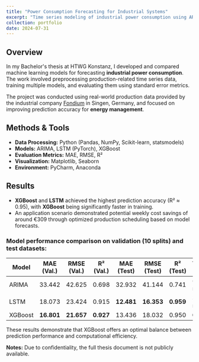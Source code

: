 ```yaml
---
title: "Power Consumption Forecasting for Industrial Systems"
excerpt: "Time series modeling of industrial power consumption using ARIMA, LSTM, and XGBoost.<br/><img src='/images/portfolio/bachelor_thesis.png'>"
collection: portfolio
date: 2024-07-31
---
```


## Overview
In my Bachelor's thesis at HTWG Konstanz, I developed and compared machine learning models for forecasting **industrial power consumption**. The work involved preprocessing production-related time series data, training multiple models, and evaluating them using standard error metrics.

The project was conducted using real-world production data provided by the industrial company [Fondium](https://fondium.eu/) in Singen, Germany, and focused on improving prediction accuracy for **energy management**.

## Methods & Tools
- **Data Processing:** Python (Pandas, NumPy, Scikit-learn, statsmodels)
- **Models:** ARIMA, LSTM (PyTorch), XGBoost
- **Evaluation Metrics:** MAE, RMSE, R²
- **Visualization:** Matplotlib, Seaborn
- **Environment:** PyCharm, Anaconda

## Results
- **XGBoost** and **LSTM** achieved the highest prediction accuracy (R² ≈ 0.95), with **XGBoost** being significantly faster in training.  
- An application scenario demonstrated potential weekly cost savings of around €309 through optimized production scheduling based on model forecasts.

### Model performance comparison on validation (10 splits) and test datasets:

| **Model**  | **MAE** (Val.) | **RMSE** (Val.) | **R²** (Val.) | **MAE** (Test) | **RMSE** (Test) | **R²** (Test) | **Training Time** |
|------------|----------------|-----------------|---------------|----------------|-----------------|---------------|-------------------|
| ARIMA      | 33.442         | 42.625          | 0.698         | 32.932         | 41.144          | 0.741         | 69.679 s          |
| LSTM       | 18.073         | 23.424          | 0.915         | **12.481**     | **16.353**      | **0.959**     | 35.371 s          |
| XGBoost    | **16.801**     | **21.657**      | **0.927**     | 13.436         | 18.032          | 0.950         | **0.520 s**       |

These results demonstrate that XGBoost offers an optimal balance between prediction performance and computational efficiency.

**Notes:** Due to confidentiality, the full thesis document is not publicly available.
